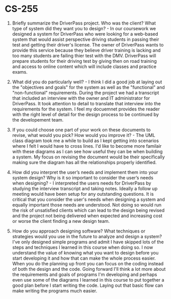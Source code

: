 # CS-255

1. Briefly summarize the DriverPass project. Who was the client? What type of system did they want you to design? - In our coursework we designed a system for DriverPass who were looking for a web-based system that would assist perspective driving students in passing their test and getting their driver's license. The owner of DriverPass wants to provide this service because they believe driver training is lacking and too many students are failing thier test with the DMV. DriverPass will prepare students for their driving test by giving then on road training and access to online content which will include classes and practice exams.   
    
2. What did you do particularly well? - I think I did a good job at laying out the "objectives and goals" for the system as well as the "functional" and "non-functional" requirements. During the project we had a transcript that included an interview with the owner and IT administrator for DriverPass. It took attention to detail to translate that interview into the requirements for the system. I feel my docuemnet provides the reader with the right level of detail for the design process to be continued by the developement team.    

3. If you could choose one part of your work on these documents to revise, what would you pick? How would you improve it? - The UML class diagram took me a while to build as I kept getting into scenarios where I felt I would have to cross lines. I'd like to become more familair with these diagrams as I can see how useful they can be when building a system. My focus on revising the document would be their specifically making sure the diagram has all the relationships properly identified.

4. How did you interpret the user’s needs and implement them into your system design? Why is it so important to consider the user’s needs when designing? - I interpreted the users needs for DriverPass by studying the interview transcript and taking notes. Ideally a follow up meeting would have been setup for any outstanding questions. It is critical that you consider the user's needs when designing a system and equally important those needs are understood. Not doing so would run the risk of unsatisfied clients which can lead to the design being revised and the project not being delivered when expected and increasing cost or worse the client finding a new design team.
    
5. How do you approach designing software? What techniques or strategies would you use in the future to analyze and design a system? I've only designed simple programs and admit I have skipped lots of the steps and techniques I learned in this course when doing so. I now understand the value of knowing what you want to design before you start developing it and how that can make the whole process easier. When you do the planning up front you can focus on the coding instead of both the design and the code. Going forward I'll think a lot more about the requirements and goals of programs I'm developing and perhaps even use some of the diagrams I learned in this course to put together a good plan before I start writing the code. Laying out that basic flow can make writing the programs much easier. 
